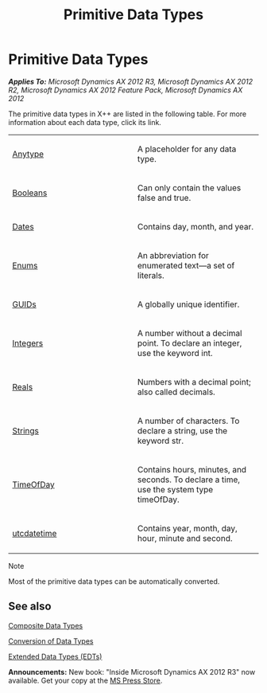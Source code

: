 ﻿---
title: Primitive Data Types
TOCTitle: Primitive Data Types
ms:assetid: 29e7d464-b72d-4a86-a982-12f9e90e704e
ms:mtpsurl: https://msdn.microsoft.com/en-us/library/Aa602290(v=AX.60)
ms:contentKeyID: 35241753
ms.date: 05/18/2015
mtps_version: v=AX.60
---

# Primitive Data Types 


_**Applies To:** Microsoft Dynamics AX 2012 R3, Microsoft Dynamics AX 2012 R2, Microsoft Dynamics AX 2012 Feature Pack, Microsoft Dynamics AX 2012_

The primitive data types in X++ are listed in the following table. For more information about each data type, click its link.

<table>
<colgroup>
<col style="width: 50%" />
<col style="width: 50%" />
</colgroup>
<tbody>
<tr class="odd">
<td><p><a href="anytype.md">Anytype</a></p></td>
<td><p>A placeholder for any data type.</p></td>
</tr>
<tr class="even">
<td><p><a href="booleans.md">Booleans</a></p></td>
<td><p>Can only contain the values false and true.</p></td>
</tr>
<tr class="odd">
<td><p><a href="dates.md">Dates</a></p></td>
<td><p>Contains day, month, and year.</p></td>
</tr>
<tr class="even">
<td><p><a href="enums.md">Enums</a></p></td>
<td><p>An abbreviation for enumerated text—a set of literals.</p></td>
</tr>
<tr class="odd">
<td><p><a href="guids.md">GUIDs</a></p></td>
<td><p>A globally unique identifier.</p></td>
</tr>
<tr class="even">
<td><p><a href="integers.md">Integers</a></p></td>
<td><p>A number without a decimal point. To declare an integer, use the keyword int.</p></td>
</tr>
<tr class="odd">
<td><p><a href="reals.md">Reals</a></p></td>
<td><p>Numbers with a decimal point; also called decimals.</p></td>
</tr>
<tr class="even">
<td><p><a href="strings.md">Strings</a></p></td>
<td><p>A number of characters. To declare a string, use the keyword str.</p></td>
</tr>
<tr class="odd">
<td><p><a href="timeofday.md">TimeOfDay</a></p></td>
<td><p>Contains hours, minutes, and seconds. To declare a time, use the system type timeOfDay.</p></td>
</tr>
<tr class="even">
<td><p><a href="utcdatetime.md">utcdatetime</a></p></td>
<td><p>Contains year, month, day, hour, minute and second.</p></td>
</tr>
</tbody>
</table>



> [!NOTE]
> <P>Most of the primitive data types can be automatically converted.</P>



## See also

[Composite Data Types](composite-data-types.md)

[Conversion of Data Types](conversion-of-data-types.md)

[Extended Data Types (EDTs)](extended-data-types-edts.md)

  
**Announcements:** New book: "Inside Microsoft Dynamics AX 2012 R3" now available. Get your copy at the [MS Press Store](https://www.microsoftpressstore.com/store/inside-microsoft-dynamics-ax-2012-r3-9780735685109).

